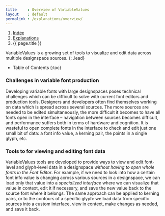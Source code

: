 ```yaml
---
title     : Overview of VariableValues
layout    : default
permalink : /explanations/overview/
---
```


<nav aria-label="breadcrumb">
  <ol class="breadcrumb small">
    <li class="breadcrumb-item"><a href="{{ site.url }}">Index</a></li>
    <li class="breadcrumb-item"><a href="../../how-tos">Explanations</a></li>
    <li class="breadcrumb-item active" aria-current="page">{{ page.title }}</li>
  </ol>
</nav>

VariableValues is a growing set of tools to visualize and edit data across multiple designspace sources.
{: .lead}

* Table of Contents
{:toc}


### Challenges in variable font production

Developing variable fonts with large designspaces poses technical challenges which can be difficult to solve with current font editors and production tools. Designers and developers often find themselves working on data which is spread across several sources. The more sources are needed to be edited simultaneously, the more difficult it becomes to have all fonts open in the interface – navigation between sources becomes difficult, and performance suffers both in terms of hardware and cognition. It is wasteful to open complete fonts in the interface to check and edit just one small bit of data: a font info value, a kerning pair, the points in a single glyph, etc.

### Tools to for viewing and editing font data

VariableValues tools are developed to provide ways to view and edit font-level and glyph-level data in a designspace *without having to open whole fonts in the Font Editor*. For example, if we need to look into how a certain font info value is changing across various sources in a designspace, we can load only that value into a *specialized interface* where we can visualize that value in context, edit it if necessary, and save the new value back to the source font where it belongs. The same approach can be applied to kerning pairs, or to the contours of a specific glyph: we load data from specific sources into a custom interface, view in context, make changes as needed, and save it back.